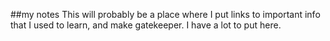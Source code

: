 ##my notes
This will probably be a place where I put links to important info that I used to
learn, and make gatekeeper. I have a lot to put here.
